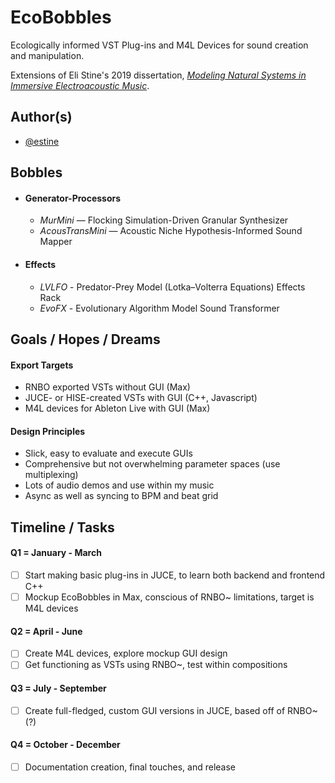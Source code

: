 
# EcoBobbles


Ecologically informed VST Plug-ins and M4L Devices for sound creation and manipulation. 

Extensions of Eli Stine's 2019 dissertation, [*Modeling Natural Systems in Immersive Electroacoustic Music*](http://www.elistine.com/diss).




## Author(s)

- [@estine](https://www.github.com/estine)


## Bobbles

- #### Generator-Processors

    - *MurMini* — Flocking Simulation-Driven Granular Synthesizer
    - *AcousTransMini* — Acoustic Niche Hypothesis-Informed Sound Mapper

- #### Effects
    - *LVLFO* - Predator-Prey Model (Lotka–Volterra Equations) Effects Rack
    - *EvoFX* - Evolutionary Algorithm Model Sound Transformer

## Goals / Hopes / Dreams

#### Export Targets
- RNBO exported VSTs without GUI (Max)
- JUCE- or HISE-created VSTs with GUI (C++, Javascript)
- M4L devices for Ableton Live with GUI (Max)

#### Design Principles
- Slick, easy to evaluate and execute GUIs
- Comprehensive but not overwhelming parameter spaces (use multiplexing)
- Lots of audio demos and use within my music
- Async as well as syncing to BPM and beat grid

## Timeline / Tasks

#### Q1 = January - March
- [ ] Start making basic plug-ins in JUCE, to learn both backend and frontend C++
- [ ] Mockup EcoBobbles in Max, conscious of RNBO~ limitations, target is M4L devices

#### Q2 = April - June
- [ ] Create M4L devices, explore mockup GUI design
- [ ] Get functioning as VSTs using RNBO~, test within compositions

#### Q3 = July - September
- [ ] Create full-fledged, custom GUI versions in JUCE, based off of RNBO~ (?)

#### Q4 = October - December
- [ ] Documentation creation, final touches, and release
